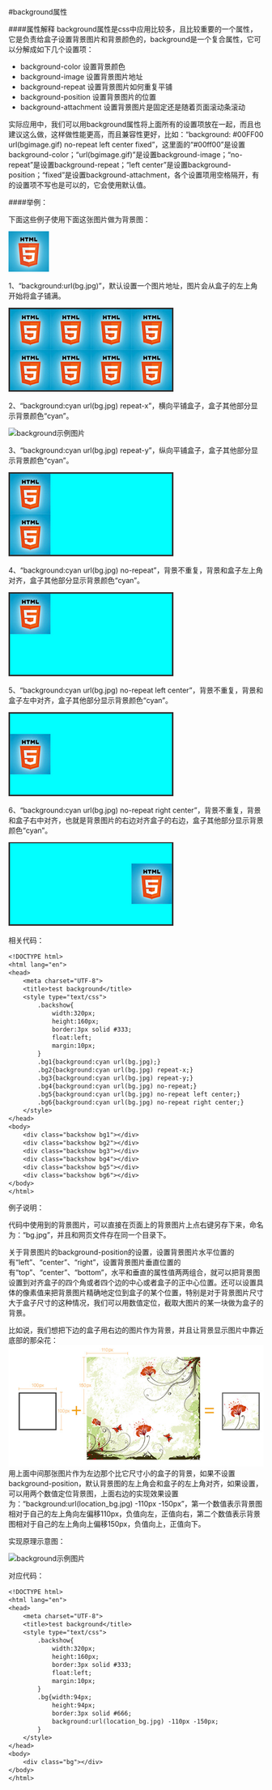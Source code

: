 #background属性


####属性解释 
background属性是css中应用比较多，且比较重要的一个属性，它是负责给盒子设置背景图片和背景颜色的，background是一个复合属性，它可以分解成如下几个设置项：

 - background-color 设置背景颜色
 - background-image 设置背景图片地址
 - background-repeat 设置背景图片如何重复平铺
 - background-position 设置背景图片的位置
 - background-attachment 设置背景图片是固定还是随着页面滚动条滚动
 
实际应用中，我们可以用background属性将上面所有的设置项放在一起，而且也建议这么做，这样做性能更高，而且兼容性更好，比如：“background: #00FF00 url(bgimage.gif) no-repeat left center fixed”，这里面的“#00ff00”是设置background-color；“url(bgimage.gif)”是设置background-image；“no-repeat”是设置background-repeat；“left center”是设置background-position；“fixed”是设置background-attachment，各个设置项用空格隔开，有的设置项不写也是可以的，它会使用默认值。

####举例：

下面这些例子使用下面这张图片做为背景图：


![background示例图片](/assets/1.1.jpg)

1、“background:url(bg.jpg)”，默认设置一个图片地址，图片会从盒子的左上角开始将盒子铺满。

![background示例图片](/assets/1.2.jpg)

2、“background:cyan url(bg.jpg) repeat-x”，横向平铺盒子，盒子其他部分显示背景颜色“cyan”。

![
background示例图片](/assets/1.3.jpg)

3、“background:cyan url(bg.jpg) repeat-y”，纵向平铺盒子，盒子其他部分显示背景颜色“cyan”。


![background示例图片](/assets/1.4.jpg)

4、“background:cyan url(bg.jpg) no-repeat”，背景不重复，背景和盒子左上角对齐，盒子其他部分显示背景颜色“cyan”。


![background示例图片](/assets/1.5.jpg)

5、“background:cyan url(bg.jpg) no-repeat left center”，背景不重复，背景和盒子左中对齐，盒子其他部分显示背景颜色“cyan”。


![background示例图片](/assets/1.6.jpg)

6、“background:cyan url(bg.jpg) no-repeat right center”，背景不重复，背景和盒子右中对齐，也就是背景图片的右边对齐盒子的右边，盒子其他部分显示背景颜色“cyan”。


![background示例图片](/assets/1,7.jpg)

相关代码：

```
<!DOCTYPE html>
<html lang="en">
<head>
    <meta charset="UTF-8">
    <title>test background</title>
    <style type="text/css">
        .backshow{
            width:320px;
            height:160px;
            border:3px solid #333;
            float:left;
            margin:10px;            
        }
        .bg1{background:cyan url(bg.jpg);}
        .bg2{background:cyan url(bg.jpg) repeat-x;}
        .bg3{background:cyan url(bg.jpg) repeat-y;}
        .bg4{background:cyan url(bg.jpg) no-repeat;}
        .bg5{background:cyan url(bg.jpg) no-repeat left center;}
        .bg6{background:cyan url(bg.jpg) no-repeat right center;}
    </style>
</head>
<body>
    <div class="backshow bg1"></div>
    <div class="backshow bg2"></div>
    <div class="backshow bg3"></div>
    <div class="backshow bg4"></div>
    <div class="backshow bg5"></div>
    <div class="backshow bg6"></div>
</body>
</html>
```


例子说明：

代码中使用到的背景图片，可以直接在页面上的背景图片上点右键另存下来，命名为：“bg.jpg”，并且和网页文件存在同一个目录下。

关于背景图片的background-position的设置，设置背景图片水平位置的有“left”、“center”、“right”，设置背景图片垂直位置的有“top”、“center”、“bottom”，水平和垂直的属性值两两组合，就可以把背景图设置到对齐盒子的四个角或者四个边的中心或者盒子的正中心位置。还可以设置具体的像素值来把背景图片精确地定位到盒子的某个位置，特别是对于背景图片尺寸大于盒子尺寸的这种情况，我们可以用数值定位，截取大图片的某一块做为盒子的背景。

比如说，我们想把下边的盒子用右边的图片作为背景，并且让背景显示图片中靠近底部的那朵花：
![background示例图片](/assets/88888.jpg)
用上面中间那张图片作为左边那个比它尺寸小的盒子的背景，如果不设置background-position，默认背景图的左上角会和盒子的左上角对齐，如果设置，可以用两个数值定位背景图，上面右边的实现效果设置为：“background:url(location_bg.jpg) -110px -150px”，第一个数值表示背景图相对于自己的左上角向左偏移110px，负值向左，正值向右，第二个数值表示背景图相对于自己的左上角向上偏移150px，负值向上，正值向下。

实现原理示意图：

![
background示例图片](/assets/77777.jpg)

对应代码：

```
<!DOCTYPE html>
<html lang="en">
<head>
    <meta charset="UTF-8">
    <title>test background</title>
    <style type="text/css">
        .backshow{
            width:320px;
            height:160px;
            border:3px solid #333;
            float:left;
            margin:10px;            
        }        
        .bg{width:94px;
            height:94px;
            border:3px solid #666;
            background:url(location_bg.jpg) -110px -150px;
        }
    </style>
</head>
<body>
    <div class="bg"></div>
</body>
</html>
```

